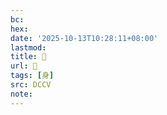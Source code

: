 ```yaml
---
bc:
hex:
date: '2025-10-13T10:28:11+08:00'
lastmod:
title: 􁻼
url: 􁻼
tags: [身]
src: DCCV
note:
---
```

